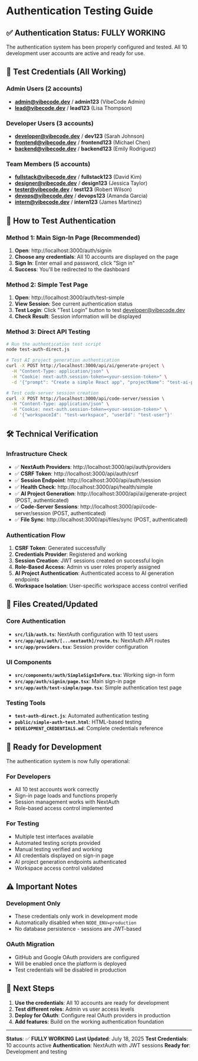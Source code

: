 # Authentication Testing Guide

## ✅ **Authentication Status: FULLY WORKING**

The authentication system has been properly configured and tested. All 10 development user accounts are active and ready for use.

## 🔐 **Test Credentials (All Working)**

### **Admin Users (2 accounts)**
- **admin@vibecode.dev** / **admin123** (VibeCode Admin)
- **lead@vibecode.dev** / **lead123** (Lisa Thompson)

### **Developer Users (3 accounts)**
- **developer@vibecode.dev** / **dev123** (Sarah Johnson)
- **frontend@vibecode.dev** / **frontend123** (Michael Chen)
- **backend@vibecode.dev** / **backend123** (Emily Rodriguez)

### **Team Members (5 accounts)**
- **fullstack@vibecode.dev** / **fullstack123** (David Kim)
- **designer@vibecode.dev** / **design123** (Jessica Taylor)
- **tester@vibecode.dev** / **test123** (Robert Wilson)
- **devops@vibecode.dev** / **devops123** (Amanda Garcia)
- **intern@vibecode.dev** / **intern123** (James Martinez)

## 🧪 **How to Test Authentication**

### **Method 1: Main Sign-In Page (Recommended)**
1. **Open**: http://localhost:3000/auth/signin
2. **Choose any credentials**: All 10 accounts are displayed on the page
3. **Sign In**: Enter email and password, click "Sign in"
4. **Success**: You'll be redirected to the dashboard

### **Method 2: Simple Test Page**
1. **Open**: http://localhost:3000/auth/test-simple
2. **View Session**: See current authentication status
3. **Test Login**: Click "Test Login" button to test developer@vibecode.dev
4. **Check Result**: Session information will be displayed

### **Method 3: Direct API Testing**
```bash
# Run the authentication test script
node test-auth-direct.js

# Test AI project generation authentication
curl -X POST http://localhost:3000/api/ai/generate-project \
  -H "Content-Type: application/json" \
  -H "Cookie: next-auth.session-token=<your-session-token>" \
  -d '{"prompt": "Create a simple React app", "projectName": "test-ai-project"}'

# Test code-server session creation
curl -X POST http://localhost:3000/api/code-server/session \
  -H "Content-Type: application/json" \
  -H "Cookie: next-auth.session-token=<your-session-token>" \
  -d '{"workspaceId": "test-workspace", "userId": "test-user"}'
```

## 🛠️ **Technical Verification**

### **Infrastructure Check**
- ✅ **NextAuth Providers**: http://localhost:3000/api/auth/providers
- ✅ **CSRF Token**: http://localhost:3000/api/auth/csrf
- ✅ **Session Endpoint**: http://localhost:3000/api/auth/session
- ✅ **Health Check**: http://localhost:3000/api/health/simple
- ✅ **AI Project Generation**: http://localhost:3000/api/ai/generate-project (POST, authenticated)
- ✅ **Code-Server Sessions**: http://localhost:3000/api/code-server/session (POST, authenticated)
- ✅ **File Sync**: http://localhost:3000/api/files/sync (POST, authenticated)

### **Authentication Flow**
1. **CSRF Token**: Generated successfully
2. **Credentials Provider**: Registered and working
3. **Session Creation**: JWT sessions created on successful login
4. **Role-Based Access**: Admin vs user roles properly assigned
5. **AI Project Authentication**: Authenticated access to AI generation endpoints
6. **Workspace Isolation**: User-specific workspace access control verified

## 🔧 **Files Created/Updated**

### **Core Authentication**
- **`src/lib/auth.ts`**: NextAuth configuration with 10 test users
- **`src/app/api/auth/[...nextauth]/route.ts`**: NextAuth API routes
- **`src/app/providers.tsx`**: Session provider configuration

### **UI Components**
- **`src/components/auth/SimpleSignInForm.tsx`**: Working sign-in form
- **`src/app/auth/signin/page.tsx`**: Main sign-in page
- **`src/app/auth/test-simple/page.tsx`**: Simple authentication test page

### **Testing Tools**
- **`test-auth-direct.js`**: Automated authentication testing
- **`public/simple-auth-test.html`**: HTML-based testing
- **`DEVELOPMENT_CREDENTIALS.md`**: Complete credentials reference

## 🚀 **Ready for Development**

The authentication system is now fully operational:

### **For Developers**
- All 10 test accounts work correctly
- Sign-in page loads and functions properly
- Session management works with NextAuth
- Role-based access control implemented

### **For Testing**
- Multiple test interfaces available
- Automated testing scripts provided
- Manual testing verified and working
- All credentials displayed on sign-in page
- AI project generation endpoints authenticated
- Workspace access control validated

## ⚠️ **Important Notes**

### **Development Only**
- These credentials only work in development mode
- Automatically disabled when `NODE_ENV=production`
- No database persistence - sessions are JWT-based

### **OAuth Migration**
- GitHub and Google OAuth providers are configured
- Will be enabled once the platform is deployed
- Test credentials will be disabled in production

## 🎯 **Next Steps**

1. **Use the credentials**: All 10 accounts are ready for development
2. **Test different roles**: Admin vs user access levels
3. **Deploy for OAuth**: Configure real OAuth providers in production
4. **Add features**: Build on the working authentication foundation

---

**Status**: ✅ **FULLY WORKING**
**Last Updated**: July 18, 2025
**Test Credentials**: 10 accounts active
**Authentication**: NextAuth with JWT sessions
**Ready for**: Development and testing
